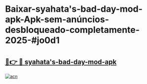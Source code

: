 # Baixar-syahata's-bad-day-mod-apk-Apk-sem-anúncios-desbloqueado-completamente-2025-#jo0d1

# <h2><a href="https://ainizakaria.my?title=syahata's-bad-day-mod-apk&ref=24M">🔗👉 🔴 syahata's-bad-day-mod-apk</a></h2>

[![acn](https://github.com/user-attachments/assets/0f9c940e-d8b0-45ae-aac7-cd30a18b3e1c)](https://ainizakaria.my?title=syahata's-bad-day-mod-apk&ref=24M)

